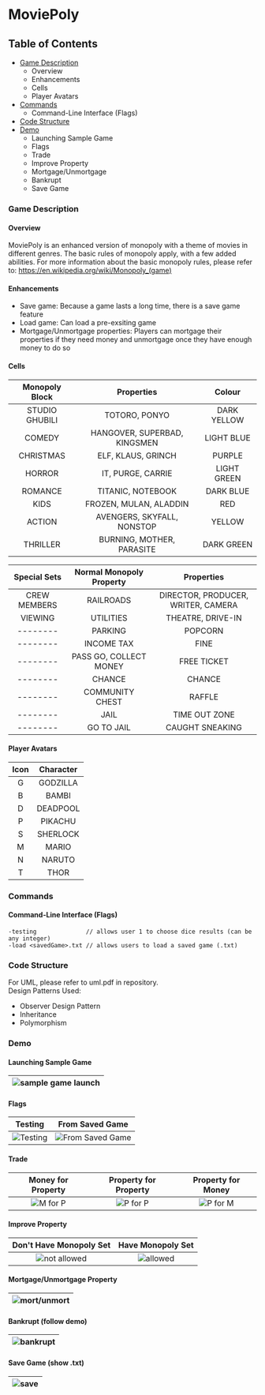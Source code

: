 # MoviePoly

## Table of Contents
* [Game Description](#game-description)
  * Overview
  * Enhancements
  * Cells
  * Player Avatars
* [Commands](#commands)
  * Command-Line Interface (Flags)
* [Code Structure](#code-structure)
* [Demo](#demo)
  * Launching Sample Game
  * Flags
  * Trade
  * Improve Property
  * Mortgage/Unmortgage
  * Bankrupt
  * Save Game

### Game Description
#### Overview
MoviePoly is an enhanced version of monopoly with a theme of movies in different genres. The basic rules of monopoly apply, with a few added abilities. For more information about the basic monopoly rules, please refer to: https://en.wikipedia.org/wiki/Monopoly_(game)
#### Enhancements
* Save game: Because a game lasts a long time, there is a save game feature
* Load game: Can load a pre-exsiting game
* Mortgage/Unmortgage properties: Players can mortgage their properties if they need money and unmortgage once they have enough money to do so
#### Cells
|**Monopoly Block**|**Properties**|**Colour**|
|:-------:|:-------:|:-------:|
|STUDIO GHUBILI|TOTORO, PONYO|DARK YELLOW|
|COMEDY|HANGOVER, SUPERBAD, KINGSMEN|LIGHT BLUE|
|CHRISTMAS|ELF, KLAUS, GRINCH|PURPLE|
|HORROR|IT, PURGE, CARRIE|LIGHT GREEN|
|ROMANCE|TITANIC, NOTEBOOK|DARK BLUE|
|KIDS|FROZEN, MULAN, ALADDIN|RED|
|ACTION|AVENGERS, SKYFALL, NONSTOP|YELLOW|
|THRILLER|BURNING, MOTHER, PARASITE|DARK GREEN|

|**Special Sets**|**Normal Monopoly Property**|**Properties**|
|:-------:|:-------:|:-------:|
|CREW MEMBERS|RAILROADS|DIRECTOR, PRODUCER, WRITER, CAMERA|
|VIEWING|UTILITIES|THEATRE, DRIVE-IN|
|--------|PARKING|POPCORN|
|--------|INCOME TAX|FINE|
|--------|PASS GO, COLLECT MONEY|FREE TICKET|
|--------|CHANCE|CHANCE|
|--------|COMMUNITY CHEST|RAFFLE|
|--------|JAIL|TIME OUT ZONE|
|--------|GO TO JAIL| CAUGHT SNEAKING|
#### Player Avatars
|**Icon**|**Character**|
|:-------:|:-------:|
|G|GODZILLA|
|B|BAMBI|
|D|DEADPOOL|
|P|PIKACHU|
|S|SHERLOCK|
|M|MARIO|
|N|NARUTO|
|T|THOR|

### Commands
#### Command-Line Interface (Flags)
```
-testing              // allows user 1 to choose dice results (can be any integer)
-load <savedGame>.txt // allows users to load a saved game (.txt)
```

### Code Structure
For UML, please refer to uml.pdf in repository. <br>
Design Patterns Used:
* Observer Design Pattern
* Inheritance
* Polymorphism

### Demo
#### Launching Sample Game
| ![sample game launch](//url) |
|:-------:|
#### Flags
|**Testing**|**From Saved Game**|
|:-------:|:-------:|
| ![Testing](//url) | ![From Saved Game](//url) |
#### Trade
|**Money for Property**|**Property for Property**|**Property for Money**|
|:-------:|:-------:|:-------:|
| ![M for P](//url) | ![P for P](//url) | ![P for M](//url) |
#### Improve Property
|**Don't Have Monopoly Set**|**Have Monopoly Set**|
|:-------:|:-------:|
| ![not allowed](//url) | ![allowed](//url) |
#### Mortgage/Unmortgage Property
| ![mort/unmort](//url) |
|:-------:|
#### Bankrupt (follow demo)
| ![bankrupt](//url) |
|:-------:|
#### Save Game (show .txt)
| ![save](//url) |
|:-------:|
